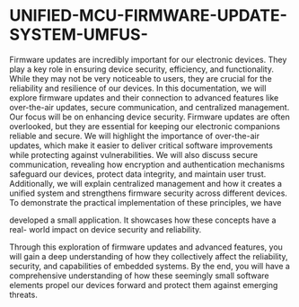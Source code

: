 # UNIFIED-MCU-FIRMWARE-UPDATE-SYSTEM-UMFUS-
Firmware updates are incredibly important for our electronic devices. They
play a key role in ensuring device security, efficiency, and functionality. While
they may not be very noticeable to users, they are crucial for the reliability
and resilience of our devices. In this documentation, we will explore firmware
updates and their connection to advanced features like over-the-air updates,
secure communication, and centralized management. Our focus will be on
enhancing device security.
Firmware updates are often overlooked, but they are essential for keeping our
electronic companions reliable and secure. We will highlight the importance
of over-the-air updates, which make it easier to deliver critical software
improvements while protecting against vulnerabilities. We will also discuss
secure communication, revealing how encryption and authentication
mechanisms safeguard our devices, protect data integrity, and maintain user
trust. Additionally, we will explain centralized management and how it creates
a unified system and strengthens firmware security across different devices.
To demonstrate the practical implementation of these principles, we have

developed a small application. It showcases how these concepts have a real-
world impact on device security and reliability.

Through this exploration of firmware updates and advanced features, you will
gain a deep understanding of how they collectively affect the reliability,
security, and capabilities of embedded systems. By the end, you will have a
comprehensive understanding of how these seemingly small software
elements propel our devices forward and protect them against emerging
threats.
